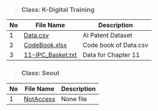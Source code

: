 > ### **Class: K-Digital Training**
|No|File Name|Description|
|-----|------------------|------------|
|1|[Data.csv](https://drive.google.com/file/d/10bQv-F1XOPXchXvV_ehIYHL-tmKwwKBe/view?usp=sharing)|AI Patent Dataset|
|2|[CodeBook.xlsx](https://drive.google.com/file/d/1ri7_0y0r6rDqIpEM9gHx-Dg14eJjbnUD/view?usp=sharing)|Code book of Data.csv|
|3|[11-IPC_Basket.txt](https://drive.google.com/file/d/1trmdK1O9MwIRQc3x6ED587G9w4yeYBRU/view?usp=sharing)|Data for Chapter 11|

> ### **Class: Seoul**
|No|File Name|Description|
|-----|------------------|------------|
|1|[NotAccess](https://drive.google.com/drive/folders/1_L1QaM4u1XPRxbRnIhQU1XPBlyCC7RbY?usp=sharing)|None file|


